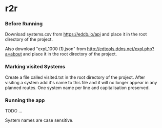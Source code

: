 # r2r

### Before Running
Download systems.csv from https://eddb.io/api and place it in the root directory
of the project.

Also download "expl_1000 (1),json" from http://edtools.ddns.net/expl.php?a=about and place it in the root directory
of the project.

### Marking visited Systems
Create a file called visited.txt in the root directory of the project. 
After visiting a system add it's name to this file and it will no longer appear in any planned routes.
One system name per line and capitalisation preserved.

### Running the app
TODO ... 

System names are case sensitive.